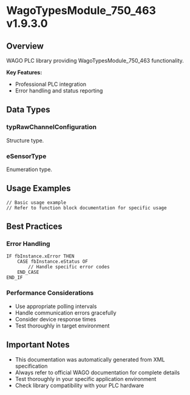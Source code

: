 # WagoTypesModule_750_463 v1.9.3.0

## Overview
WAGO PLC library providing WagoTypesModule_750_463 functionality.

**Key Features:**
- Professional PLC integration
- Error handling and status reporting

## Data Types

### typRawChannelConfiguration
Structure type.

### eSensorType
Enumeration type.

## Usage Examples

```iec
// Basic usage example
// Refer to function block documentation for specific usage
```

## Best Practices

### Error Handling
```iec
IF fbInstance.xError THEN
    CASE fbInstance.eStatus OF
        // Handle specific error codes
    END_CASE
END_IF
```

### Performance Considerations
- Use appropriate polling intervals
- Handle communication errors gracefully
- Consider device response times
- Test thoroughly in target environment

## Important Notes

- This documentation was automatically generated from XML specification
- Always refer to official WAGO documentation for complete details
- Test thoroughly in your specific application environment
- Check library compatibility with your PLC hardware

